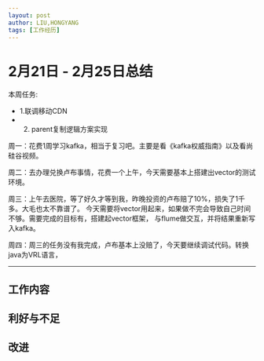 ```yaml
---
layout: post
author: LIU,HONGYANG
tags: [工作经历]
---
```


# 2月21日 - 2月25日总结

本周任务:

- 1.联调移动CDN
- 2. parent复制逻辑方案实现

周一：花费1周学习kafka，相当于复习吧。主要是看《kafka权威指南》以及看尚硅谷视频。

周二：去办理兑换卢布事情，花费一个上午，今天需要基本上搭建出vector的测试环境。

周三：上午去医院，等了好久才等到我，昨晚投资的卢布赔了10%，损失了1千多。大毛也太不靠谱了。
今天需要将vector用起来，如果做不完会导致自己时间不够。需要完成的目标有，搭建起vector框架，
与flume做交互，并将结果重新写入kafka。

周四：周三的任务没有我完成，卢布基本上没赔了，今天要继续调试代码。转换java为VRL语言，
___


## 工作内容



## 利好与不足




## 改进
